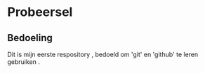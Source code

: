 # Probeersel

## Bedoeling
Dit is mijn eerste respository , bedoeld om 'git' en 'github' te leren gebruiken .
